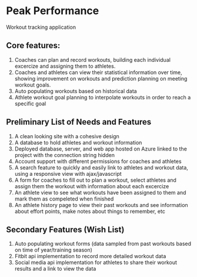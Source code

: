 # Peak Performance
Workout tracking application
## Core features:

1. Coaches can plan and record workouts, building each individual excercize and assigning them to athletes.
2. Coaches and athletes can view their statistical information over time, showing improvement on workouts and prediction planning on meeting workout goals.
3. Auto populating workouts based on historical data
4. Athlete workout goal planning to interpolate workouts in order to reach a specific goal

## Preliminary List of Needs and Features

1. A clean looking site with a cohesive design
2. A database to hold athletes and workout information
3. Deployed database, server, and web app hosted on Azure linked to the project with the connection string hidden
4. Account support with different permissions for coaches and athletes
5. A search feature to quickly and easily link to athletes and workout data, using a responsive view with ajax/javascript
6. A form for coaches to fill out to plan a workout, select athletes and assign them the workout with information about each excercize
7. An athlete view to see what workouts have been assigned to them and mark them as compeleted when finished
8. An athlete history page to view their past workouts and see information about effort points, make notes about things to remember, etc

## Secondary Features (Wish List)

1. Auto populating workout forms (data sampled from past workouts based on time of year/training season)
2. Fitbit api implementation to record more detailed workout data
3. Social media api implementation for athletes to share their workout results and a link to view the data